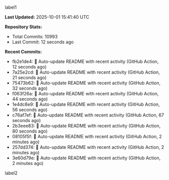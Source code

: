 
label1 
<!-- ACTIVITY_START -->
**Last Updated:** 2025-10-01 15:41:40 UTC

**Repository Stats:**
- Total Commits: 10993
- Last Commit: 12 seconds ago

**Recent Commits:**
- fb2e1de4: 🤖 Auto-update README with recent activity (GitHub Action, 12 seconds ago)
- 7a25e2cd: 🤖 Auto-update README with recent activity (GitHub Action, 21 seconds ago)
- 75473b62: 🤖 Auto-update README with recent activity (GitHub Action, 32 seconds ago)
- f063f26a: 🤖 Auto-update README with recent activity (GitHub Action, 44 seconds ago)
- 1e4dc8e9: 🤖 Auto-update README with recent activity (GitHub Action, 56 seconds ago)
- c76af7ef: 🤖 Auto-update README with recent activity (GitHub Action, 67 seconds ago)
- 2b3eee83: 🤖 Auto-update README with recent activity (GitHub Action, 80 seconds ago)
- 08105f5f: 🤖 Auto-update README with recent activity (GitHub Action, 2 minutes ago)
- 257dd374: 🤖 Auto-update README with recent activity (GitHub Action, 2 minutes ago)
- 3e60d79e: 🤖 Auto-update README with recent activity (GitHub Action, 2 minutes ago)
<!-- ACTIVITY_END -->

label2
